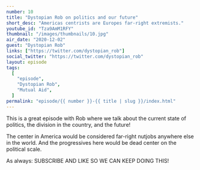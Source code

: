```yaml
---
number: 10
title: "Dystopian Rob on politics and our future"
short_desc: "Americas centrists are Europes far-right extremists."
youtube_id: "Tza9AmM1RFY"
thumbnail: "/images/thumbnails/10.jpg"
air_date: "2020-12-02"
guest: "Dystopian Rob"
links: ["https://twitter.com/dystopian_rob"]
social_twitter: "https://twitter.com/dystopian_rob"
layout: episode
tags:
  [
    "episode",
    "Dystopian Rob",
    "Mutual Aid",
  ]
permalink: "episode/{{ number }}-{{ title | slug }}/index.html"
---
```


This is a great episode with Rob where we talk about the current state of politics, the division in the country, and the future!

The center in America would be considered far-right nutjobs anywhere else in the world. And the progressives here would be dead center on the political scale.

As always: SUBSCRIBE AND LIKE SO WE CAN KEEP DOING THIS!
